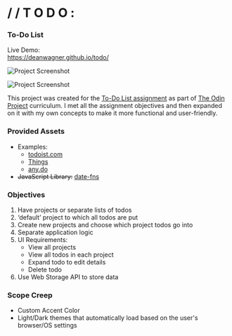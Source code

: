 # / / T O D O :
### To-Do List

Live Demo:  
https://deanwagner.github.io/todo/

![Project Screenshot](https://deanwagner.github.io/todo/img/todo-pc-dark.png)

![Project Screenshot](https://deanwagner.github.io/todo/img/todo-pc-light.png)

This project was created for the [To-Do List assignment](https://www.theodinproject.com/paths/full-stack-javascript/courses/javascript/lessons/todo-list) as part of [The Odin Project](https://www.theodinproject.com) curriculum. I met all the assignment objectives and then expanded on it with my own concepts to make it more functional and user-friendly.

### Provided Assets

* Examples: 
  - [todoist.com](https://en.todoist.com/)
  - [Things](https://culturedcode.com/things/)
  - [any.do](https://www.any.do/)
* ~~JavaScript Library:~~ [date-fns](https://github.com/date-fns/date-fns)

### Objectives

1. Have projects or separate lists of todos
2. ‘default’ project to which all todos are put
3. Create new projects and choose which project todos go into
4. Separate application logic
5. UI Requirements:
   - View all projects
   - View all todos in each project
   - Expand todo to edit details
   - Delete todo
6. Use Web Storage API to store data

### Scope Creep

* Custom Accent Color
* Light/Dark themes that automatically load based on the user's browser/OS settings